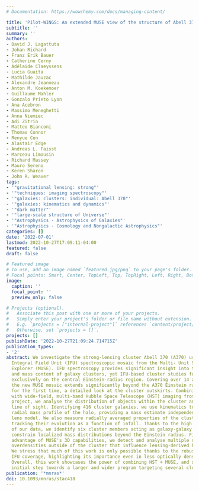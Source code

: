 ```yaml
---
# Documentation: https://wowchemy.com/docs/managing-content/

title: 'Pilot-WINGS: An extended MUSE view of the structure of Abell 370'
subtitle: ''
summary: ''
authors:
- David J. Lagattuta
- Johan Richard
- Franz Erik Bauer
- Catherine Cerny
- Adélaı̈de Claeyssens
- Lucia Guaita
- Mathilde Jauzac
- Alexandre Jeanneau
- Anton M. Koekemoer
- Guillaume Mahler
- Gonzalo Prieto Lyon
- Ana Acebron
- Massimo Meneghetti
- Anna Niemiec
- Adi Zitrin
- Matteo Bianconi
- Thomas Connor
- Renyue Cen
- Alastair Edge
- Andreas L. Faisst
- Marceau Limousin
- Richard Massey
- Mauro Sereno
- Keren Sharon
- John R. Weaver
tags:
- '"gravitational lensing: strong"'
- '"techniques: imaging spectroscopy"'
- '"galaxies: clusters: individual: Abell 370"'
- '"galaxies: kinematics and dynamics"'
- '"dark matter"'
- '"large-scale structure of Universe"'
- '"Astrophysics - Astrophysics of Galaxies"'
- '"Astrophysics - Cosmology and Nongalactic Astrophysics"'
categories: []
date: '2022-07-01'
lastmod: 2022-10-27T17:09:11-04:00
featured: false
draft: false

# Featured image
# To use, add an image named `featured.jpg/png` to your page's folder.
# Focal points: Smart, Center, TopLeft, Top, TopRight, Left, Right, BottomLeft, Bottom, BottomRight.
image:
  caption: ''
  focal_point: ''
  preview_only: false

# Projects (optional).
#   Associate this post with one or more of your projects.
#   Simply enter your project's folder or file name without extension.
#   E.g. `projects = ["internal-project"]` references `content/project/deep-learning/index.md`.
#   Otherwise, set `projects = []`.
projects: []
publishDate: '2022-10-27T21:09:24.714715Z'
publication_types:
- '2'
abstract: We investigate the strong-lensing cluster Abell 370 (A370) using a wide
  Integral Field Unit (IFU) spectroscopic mosaic from the Multi- Unit Spectroscopic
  Explorer (MUSE). IFU spectroscopy provides significant insight into the structure
  and mass content of galaxy clusters, yet IFU-based cluster studies focus almost
  exclusively on the central Einstein-radius region. Covering over 14 arcmin$^2$,
  the new MUSE mosaic extends significantly beyond the A370 Einstein radius, providing,
  for the first time, a detailed look at the cluster outskirts. Combining these data
  with wide-field, multi-band Hubble Space Telescope (HST) imaging from the BUFFALO
  project, we analyse the distribution of objects within the cluster and along the
  line of sight. Identifying 416 cluster galaxies, we use kinematics to trace the
  radial mass profile of the halo, providing a mass estimate independent from the
  lens model. We also measure radially averaged properties of the cluster members,
  tracking their evolution as a function of infall. Thanks to the high spatial resolution
  of our data, we identify six cluster members acting as galaxy-galaxy lenses, which
  constrain localized mass distributions beyond the Einstein radius. Finally, taking
  advantage of MUSE's 3D capabilities, we detect and analyse multiple spatially extended
  overdensities outside of the cluster that influence lensing-derived halo mass estimates.
  We stress that much of this work is only possible thanks to the robust, extended
  IFU coverage, highlighting its importance even in less optically dense cluster regions.
  Overall, this work showcases the power of combining HST + MUSE, and serves as the
  initial step towards a larger and wider program targeting several clusters.
publication: '*mnras*'
doi: 10.1093/mnras/stac418
---
```

